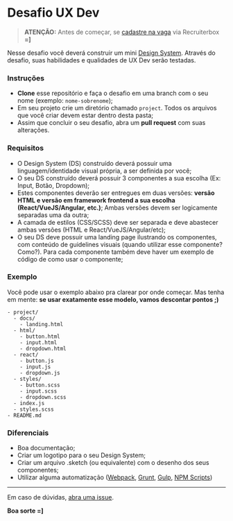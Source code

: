# Desafio UX Dev

> **ATENÇÃO:** Antes de começar, se [cadastre na vaga](https://linxneemuchaordic.recruiterbox.com/) via Recruiterbox **=]**

Nesse desafio você deverá construir um mini [Design System](https://google.com/design+system). Através do desafio, suas habilidades e qualidades de UX Dev serão testadas.

### Instruções

- **Clone** esse repositório e faça o desafio em uma branch com o seu nome (exemplo: `nome-sobrenome`);
- Em seu projeto crie um diretório chamado `project`. Todos os arquivos que você criar devem estar dentro desta pasta;
- Assim que concluir o seu desafio, abra um **pull request** com suas alterações.

### Requisitos

- O Design System (DS) construído deverá possuir uma linguagem/identidade visual própria, a ser definida por você;
- O seu DS construído deverá possuir 3 componentes a sua escolha (Ex: Input, Botão, Dropdown);
- Estes componentes deverão ser entregues em duas versões: **versão HTML e versão em framework frontend a sua escolha (React/VueJS/Angular, etc.)**; Ambas versões devem ser logicamente separadas uma da outra;
- A camada de estilos (CSS/SCSS) deve ser separada e deve abastecer ambas versões (HTML e React/VueJS/Angular/etc);
- O seu DS deve possuir uma landing page ilustrando os componentes, com conteúdo de guidelines visuais (quando utilizar esse componente? Como?). Para cada componente também deve haver um exemplo de código de como usar o componente;

### Exemplo
Você pode usar o exemplo abaixo pra clarear por onde começar. Mas tenha em mente: **se usar exatamente esse modelo, vamos descontar pontos ;)**
```
- project/
  - docs/
    - landing.html
  - html/
    - button.html
    - input.html 
    - dropdown.html
  - react/
    - button.js
    - input.js
    - dropdown.js
  - styles/
    - button.scss
    - input.scss
    - dropdown.scss
  - index.js
  - styles.scss
- README.md
```

### Diferenciais

- Boa documentação;
- Criar um logotipo para o seu Design System;
- Criar um arquivo .sketch (ou equivalente) com o desenho dos seus componentes;
- Utilizar alguma automatização ([Webpack](http://webpack.js.org), [Grunt](http://gruntjs.com), [Gulp](http://gulpjs.com), [NPM Scripts](https://docs.npmjs.com/misc/scripts))

---

Em caso de dúvidas, [abra uma issue](https://github.com/chaordic/uxdev-challenge/issues).

**Boa sorte =]**
